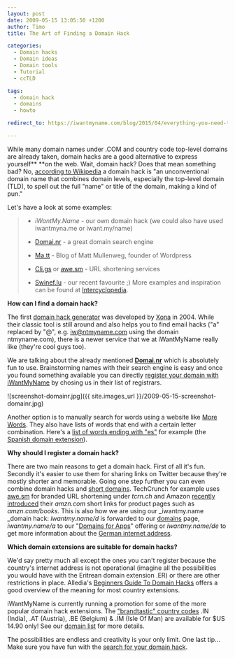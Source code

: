 ```yaml
---
layout: post
date: 2009-05-15 13:05:50 +1200
author: Timo
title: The Art of Finding a Domain Hack

categories:
  - Domain hacks
  - Domain ideas
  - Domain tools
  - Tutorial
  - ccTLD

tags:
  - domain hack
  - domains
  - howto

redirect_to: https://iwantmyname.com/blog/2015/04/everything-you-need-to-know-about-domain-hacks.html

---
```


While many domain names under .COM and country code top-level domains are already taken, domain hacks are a good alternative to express yourself** **on the web. Wait, domain hack? Does that mean something bad? No, [according to Wikipedia](http://en.wikipedia.org/wiki/Domain_hack) a domain hack is "an unconventional domain name that combines domain levels, especially the top-level domain (TLD), to spell out the full "name" or title of the domain, making a kind of pun."

Let's have a look at some examples:

> *   _iWantMy.Name_ - our own domain hack (we could also have used iwantmyna.me or iwant.my/name)
>
> *   [Domai.nr](http://domai.nr/) - a great domain search engine
> *   [Ma.tt](http://ma.tt/) - Blog of Matt Mullenweg, founder of Wordpress
>
> *   [Cli.gs](http://cli.gs/) or [awe.sm](http://awe.sm/) - URL shortening services
> *   [Swinef.lu](http://swinef.lu/) - our recent favourite ;)
More examples and inspiration can be found at [Intercyclopedia](http://meta.uncyclomedia.org/wiki/UnSource:List_of_domain_hacks).

**How can I find a domain hack?**

The first [domain hack generator](http://xona.com/domainhacks/) was developed by [Xona](http://xona.com/) in 2004. While their classic tool is still around and also helps you to find email hacks ("a" replaced by "@", e.g. iw@ntmyname.com using the domain ntmyname.com), there is a newer service that we at iWantMyName really like (they're cool guys too). 

We are talking about the already mentioned **[Domai.nr](http://domai.nr/)** which is absolutely fun to use. Brainstorming names with their search engine is easy and once you found something available you can directly [register your domain with iWantMyName](https://iwantmyname.com/) by chosing us in their list of registrars.

![screenshot-domainr.jpg]({{ site.images_url }}/2009-05-15-screenshot-domainr.jpg)

Another option is to manually search for words using a website like [More Words](http://morewords.com/). They also have lists of words that end with a certain letter combination. Here's a [list of words ending with "es"](http://www.morewords.com/ends-with/es/) for example (the [Spanish domain extension](https://iwantmyname.com/domains/es-spanish-domain-name-registration-for-spain)).


**Why should I register a domain hack?**

There are two main reasons to get a domain hack. First of all it's fun. Secondly it's easier to use them for sharing links on Twitter because they're mostly shorter and memorable. Going one step further you can even combine domain hacks and [short domains](https://iwantmyname.com/blog/2009/04/brandable-domain-list-for-short-url.html). TechCrunch for example uses [awe.sm](http://awe.sm/) for branded URL shortening under _tcrn.ch_ and Amazon [recently introduced](http://www.geek.com/articles/news/amazon-introduces-amzncom-short-url-service-20090511/) their _amzn.com_ short links for product pages such as _amzn.com/books_. This is also how we are using our _iwantmy.name _domain hack: _iwantmy.name/d_ is forwarded to our [domains](https://iwantmyname.com/domains) page, _iwantmy.name/a_ to our "[Domains for Apps](https://iwantmyname.com/features/custom-domain-applications-and-dns)" offering or _iwantmy.name/de_ to get more information about the [German internet address](https://iwantmyname.com/domains/de-german-domain-name-registration-for-germany).

**Which domain extensions are suitable for domain hacks?**

We'd say pretty much all except the ones you can't register because the country's internet address is not operational (imagine all the possibilities you would have with the Eritrean domain extension .ER) or there are other restrictions in place. Alledia's [Beginners Guide To Domain Hacks](http://archived.link/http://www.alledia.com/blog/domain-names/a-beginners-guide-to-domain-hacks/) offers a good overview of the meaning for most country extensions.

iWantMyName is currently running a promotion for some of the more popular domain hack extensions. The ["brandtastic" country codes](https://iwantmyname.com/blog/2009/05/special-price-offer-brandable-domain-extensions.html) .IN (India), .AT (Austria), .BE (Belgium) & .IM (Isle Of Man) are available for $US 14.90 only! See our [domain list](https://iwantmyname.com/domains/domain-name-registration-list-of-extensions) for more details.

The possibilities are endless and creativity is your only limit. One last tip... Make sure you have fun with the [search for your domain hack](https://iwantmyname.com/).
